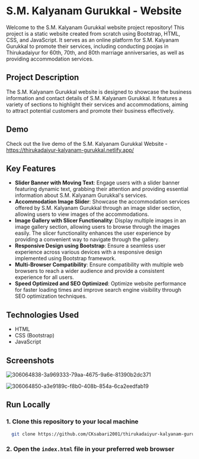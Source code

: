# S.M. Kalyanam Gurukkal - Website

Welcome to the S.M. Kalyanam Gurukkal website project repository! This project is a static website created from scratch using Bootstrap, HTML, CSS, and JavaScript. It serves as an online platform for S.M. Kalyanam Gurukkal to promote their services, including conducting poojas in Thirukadaiyur for 60th, 70th, and 80th marriage anniversaries, as well as providing accommodation services.

## Project Description

The S.M. Kalyanam Gurukkal website is designed to showcase the business information and contact details of S.M. Kalyanam Gurukkal. It features a variety of sections to highlight their services and accommodations, aiming to attract potential customers and promote their business effectively.

## Demo

Check out the live demo of the S.M. Kalyanam Gurukkal Website - https://thirukadaiyur-kalyanam-gurukkal.netlify.app/

## Key Features

- **Slider Banner with Moving Text**: Engage users with a slider banner featuring dynamic text, grabbing their attention and providing essential information about S.M. Kalyanam Gurukkal's services.
- **Accommodation Image Slider**: Showcase the accommodation services offered by S.M. Kalyanam Gurukkal through an image slider section, allowing users to view images of the accommodations.
- **Image Gallery with Slicer Functionality**: Display multiple images in an image gallery section, allowing users to browse through the images easily. The slicer functionality enhances the user experience by providing a convenient way to navigate through the gallery.
- **Responsive Design using Bootstrap**: Ensure a seamless user experience across various devices with a responsive design implemented using Bootstrap framework.
- **Multi-Browser Compatibility**: Ensure compatibility with multiple web browsers to reach a wider audience and provide a consistent experience for all users.
- **Speed Optimized and SEO Optimized**: Optimize website performance for faster loading times and improve search engine visibility through SEO optimization techniques.

## Technologies Used

- HTML
- CSS (Bootstrap)
- JavaScript

## Screenshots

![306064838-3a969333-79aa-4675-9a6e-81390b2dc371](https://github.com/CKsabari2001/thirukadaiyur-kalyanam-gurukkal/assets/110533554/c0396705-56be-45f0-8634-97c1e285a237)

![306064850-a3e9189c-f8b0-408b-854a-6ca2eedfab19](https://github.com/CKsabari2001/thirukadaiyur-kalyanam-gurukkal/assets/110533554/585a7645-c603-46ce-82d4-6473b11ab3f7)


## Run Locally

### 1. Clone this repository to your local machine

```bash
  git clone https://github.com/CKsabari2001/thirukadaiyur-kalyanam-gurukkal
```

### 2. Open the `index.html` file in your preferred web browser
